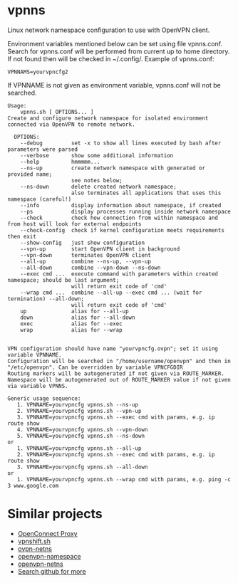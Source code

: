 # vpnns
Linux network namespace configuration to use with OpenVPN client.

Environment variables mentioned below can be set using file vpnns.conf.
Search for vpnns.conf will be performed from current up to home directory.
If not found then will be checked in ~/.config/.
Example of vpnns.conf:
```text
VPNNAMS=yourvpncfg2
```
If VPNNAME is not given as environment variable, vpnns.conf will not be searched.

```text
Usage:
    vpnns.sh [ OPTIONS... ]
Create and configure network namespace for isolated environment connected via OpenVPN to remote network.

  OPTIONS:
    --debug         set -x to show all lines executed by bash after parameters were parsed
    --verbose       show some additional information
    --help          hmmmmm...
    --ns-up         create network namespace with generated or provided name;
                    see notes below;
    --ns-down       delete created network namespace;
                    also terminates all applications that uses this namespace (careful!)
    --info          display information about namespace, if created
    --ps            display processes running inside network namespace
    --check         check how connection from within namespace and from host will look for external endpoints
    --check-config  check if kernel configuration meets requirements then exit
    --show-config   just show configuration
    --vpn-up        start OpenVPN client in background
    --vpn-down      terminates OpenVPN client
    --all-up        combine --ns-up, --vpn-up
    --all-down      combine --vpn-down --ns-down
    --exec cmd ...  execute command with parameters within created namespace; should be last argument;
                    will return exit code of 'cmd'
    --wrap cmd ...  combine --all-up --exec cmd ... (wait for termination) --all-down;
                    will return exit code of 'cmd'
    up              alias for --all-up
    down            alias for --all-down
    exec            alias for --exec
    wrap            alias for --wrap


VPN configuration should have name "yourvpncfg.ovpn"; set it using variable VPNNAME.
Configuration will be searched in "/home/username/openvpn" and then in "/etc/openvpn". Can be overridden by variable VPNCFGDIR
Routing markers will be autogenerated if not given via ROUTE_MARKER.
Namespace will be autogenerated out of ROUTE_MARKER value if not given via variable VPNNS.   

Generic usage sequence:
   1. VPNNAME=yourvpncfg vpnns.sh --ns-up
   2. VPNNAME=yourvpncfg vpnns.sh --vpn-up
   3. VPNNAME=yourvpncfg vpnns.sh --exec cmd with params, e.g. ip route show
   4. VPNNAME=yourvpncfg vpnns.sh --vpn-down
   5. VPNNAME=yourvpncfg vpnns.sh --ns-down
or
   1. VPNNAME=yourvpncfg vpnns.sh --all-up
   2. VPNNAME=yourvpncfg vpnns.sh --exec cmd with params, e.g. ip route show
   3. VPNNAME=yourvpncfg vpnns.sh --all-down
or
   1. VPNNAME=yourvpncfg vpnns.sh --wrap cmd with params, e.g. ping -c 3 www.google.com
```
# Similar projects

* [OpenConnect Proxy](https://github.com/cernekee/ocproxy)
* [vpnshift.sh](https://github.com/crasm/vpnshift.sh)
* [ovpn-netns](https://github.com/dadevel/ovpn-netns)
* [openvpn-namespace](https://github.com/Phaeilo/openvpn-namespace)
* [openvpn-netns](https://github.com/pekman/openvpn-netns)
* [Search github for more](https://github.com/search?q=linux+network+namespace+openvpn&type=repositories)
